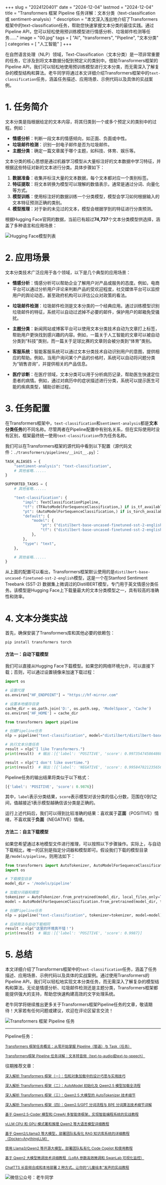 +++
slug = "2024120401"
date = "2024-12-04"
lastmod = "2024-12-04"
title = "Transformers 框架 Pipeline 任务详解：文本分类（text-classification 或 sentiment-analysis）"
description = "本文深入浅出地介绍了Transformers框架中的text-classification任务，帮助您快速掌握文本分类的最佳实践。通过Pipeline API，您可以轻松使用预训练模型进行情感分析、垃圾邮件检测等任务……"
image = "00.jpg"
tags = [ "AI", "transformers", "Pipeline", "文本分类" ]
categories = [ "人工智能" ]
+++

在自然语言处理（NLP）领域，Text-Classification（文本分类）是一项非常重要的任务，它涉及到将文本数据分配到预定义的类别中。借助Transformers框架的Pipeline API，我们可以轻松地使用预训练模型进行文本分类，而无需深入了解复杂的模型结构和算法。老牛同学将通过本文详细介绍Transformers框架中的`text-classification`任务，涵盖任务描述、应用场景、示例代码以及具体的实战案例。

# 1. 任务简介

文本分类是指根据给定的文本内容，将其归类到一个或多个预定义的类别中的过程。例如：

- **情感分析**：判断一段文本的情感倾向，如正面、负面或中性。
- **垃圾邮件检测**：识别一封电子邮件是否为垃圾邮件。
- **主题分类**：确定一篇文章属于哪个主题，如科技、体育、娱乐等。

文本分类的核心思想是通过机器学习模型从大量标注好的文本数据中学习特征，并根据这些特征对新的文本进行分类。具体步骤如下：

1. **数据准备**：收集并标注大量的文本数据，每个文本都对应一个类别标签。
2. **特征提取**：将文本转换为模型可以理解的数值表示，通常是通过分词、向量化等方式。
3. **模型训练**：使用标注好的数据训练一个分类模型，模型会学习如何根据输入的文本特征预测正确的类别。
4. **模型推理**：对于新的未见过的文本，模型会根据学到的特征进行分类预测。

根据Hugging Face官网的数据，当前已有超过**74,737**个文本分类模型供选择，涵盖了多种语言和应用场景：

![Hugging Face模型列表](11.jpg)

# 2. 应用场景

文本分类技术广泛应用于各个领域，以下是几个典型的应用场景：

- **情感分析**：情感分析可以帮助企业了解用户对产品或服务的态度。例如，电商平台可以通过分析用户评论来判断产品的受欢迎程度，社交媒体平台可以监控用户的舆论动态，甚至政府机构可以评估公众对政策的看法。
  
- **垃圾邮件检测**：垃圾邮件检测是文本分类的一个经典应用。通过训练模型识别垃圾邮件的特征，系统可以自动过滤掉不必要的邮件，保护用户的邮箱免受骚扰。
  
- **主题分类**：新闻网站或博客平台可以使用文本分类技术自动为文章打上标签，帮助用户更快找到感兴趣的内容。例如，一篇关于人工智能的文章可以被自动分类到“科技”类别，而一篇关于足球比赛的文章则会被分类到“体育”类别。
  
- **客服系统**：智能客服系统可以通过文本分类技术自动识别用户的意图，提供相应的帮助。例如，当用户询问某个产品的价格时，系统可以自动将问题分类为“销售咨询”，并提供相关的产品信息。
  
- **医疗诊断**：在医疗领域，文本分类可以用于分析病历记录，帮助医生快速定位患者的病情。例如，通过对病历中的症状描述进行分类，系统可以提示医生可能的疾病类型，辅助诊断过程。

# 3. 任务配置

在Transformers框架中，`text-classification`和`sentiment-analysis`都是**文本分类任务**的不同名称。尽管两者在Pipeline配置中有别名关系，但在实际使用时没有区别，框架最终统一使用`text-classification`作为任务名称。

我们可以在Transformers框架的源代码中看到以下配置（源代码文件：`./transformers/pipelines/__init__.py`）：

```python
TASK_ALIASES = {
    "sentiment-analysis": "text-classification",
    # 其他省略......
}

SUPPORTED_TASKS = {
    # 其他省略......

    "text-classification": {
        "impl": TextClassificationPipeline,
        "tf": (TFAutoModelForSequenceClassification,) if is_tf_available() else (),
        "pt": (AutoModelForSequenceClassification,) if is_torch_available() else (),
        "default": {
            "model": {
                "pt": ("distilbert-base-uncased-finetuned-sst-2-english", "714eb0f"),
                "tf": ("distilbert-base-uncased-finetuned-sst-2-english", "714eb0f"),
            },
        },
        "type": "text",
    },

    # 其他省略......
}
```

从上面的配置可以看出，Transformers框架默认使用的是`distilbert-base-uncased-finetuned-sst-2-english`模型，这是一个在Stanford Sentiment Treebank (SST-2) 数据集上微调过的DistilBERT模型，专门用于英文情感分类任务。该模型是Hugging Face上下载量最大的文本分类模型之一，具有较高的准确性和效率。

# 4. 文本分类实战

首先，确保安装了Transformers库和其他必要的依赖包：

```bash
pip install transformers torch
```

#### 方法一：自动下载模型

我们可以直接从Hugging Face下载模型。如果您的网络环境允许，可以直接下载；否则，可以通过设置镜像来加速下载过程：

```python
import os

# 设置代理
os.environ["HF_ENDPOINT"] = "https://hf-mirror.com"

# 设置本地缓存目录
cache_dir = os.path.join('D:', os.path.sep, 'ModelSpace', 'Cache')
os.environ['HF_HOME'] = cache_dir

from transformers import pipeline

# 创建Pipeline任务
nlp = pipeline("text-classification", model="distilbert/distilbert-base-uncased-finetuned-sst-2-english")

# 执行文本分类任务
result = nlp("I like Transformers.")
print(result)  # 输出：[{'label': 'POSITIVE', 'score': 0.9973547458648682}]

result = nlp("I don't like overtime.")
print(result)  # 输出：[{'label': 'NEGATIVE', 'score': 0.9958478212356567}]
```

Pipeline任务的输出结果将类似于以下格式：

```python
[{'label': 'POSITIVE', 'score': 0.9876}]
```

其中，`label`表示分类结果，`score`表示模型对该分类的信心分数，范围在0到1之间，值越接近1表示模型越确信该分类是正确的。

运行上述代码后，我们可以得到比较准确的结果：喜欢属于**正面**（POSITIVE）情绪，不喜欢属于**负面**（NEGATIVE）情绪。

#### 方法二：自主下载模型

如果您希望通过本地模型文件进行推理，可以按照以下步骤操作。实际上，与自动下载相比，唯一的区别是指定分词器和模型即可。假设我们下载的模型目录是`/models/pipeline`，则用法如下：

```python
from transformers import AutoTokenizer, AutoModelForSequenceClassification, pipeline
import os

# 下载模型目录
model_dir = '/models/pipeline'

# 加载分词器和模型
tokenizer = AutoTokenizer.from_pretrained(model_dir, local_files_only=True)
model = AutoModelForSequenceClassification.from_pretrained(model_dir, torch_dtype="auto", device_map="auto", local_files_only=True, num_labels=2)

# 创建Pipeline任务
nlp = pipeline("text-classification", tokenizer=tokenizer, model=model)

# 后续用法与自动下载相同
result = nlp("这里的环境真不错！")
print(result)  # 输出：[{'label': 'POSITIVE', 'score': 0.9987}]
```

# 5. 总结

本文详细介绍了Transformers框架中的`text-classification`任务，涵盖了任务描述、应用场景、示例代码以及具体的实战案例。通过使用Transformers的Pipeline API，我们可以轻松地实现文本分类任务，而无需深入了解复杂的模型结构和算法。无论是情感分析、垃圾邮件检测还是主题分类，Transformers框架都能提供强大的支持，帮助您快速构建高效的文字处理系统。

老牛同学将继续推出更多关于Transformers框架Pipeline任务的文章，敬请期待！大家若有任何问题或建议，欢迎在评论区留言交流！

![Transformers 框架 Pipeline 任务](91.jpg)

---

Pipeline任务：

<small>[Transformers 框架任务概览：从零开始掌握 Pipeline（管道）与 Task（任务）](https://mp.weixin.qq.com/s/FR4384AZV2FE2xtweSh9bA)</small>

<small>[Transformers框架 Pipeline 任务详解：文本转音频（text-to-audio或text-to-speech）](https://mp.weixin.qq.com/s/uN2BFIOxDFEh4T-W7tsPbg)</small>

往期推荐文章：

<small>[深入解析 Transformers 框架（一）：包和对象加载中的设计巧思与实用技巧](https://mp.weixin.qq.com/s/lAAIfl0YJRNrppp5-Vuusw)</small>

<small>[深入解析 Transformers 框架（二）：AutoModel 初始化及 Qwen2.5 模型加载全流程](https://mp.weixin.qq.com/s/WIbbrkf1HjVC1CtBNcU8Ow)</small>

<small>[深入解析 Transformers 框架（三）：Qwen2.5 大模型的 AutoTokenizer 技术细节](https://mp.weixin.qq.com/s/Shg30uUFByM0tKTi0rETfg)</small>

<small>[深入解析 Transformers 框架（四）：Qwen2.5/GPT 分词流程与 BPE 分词算法技术细节详解](https://mp.weixin.qq.com/s/GnoHXsIYKYFU1Xo4u5sE1w)</small>

<small>[基于 Qwen2.5-Coder 模型和 CrewAI 多智能体框架，实现智能编程系统的实战教程](https://mp.weixin.qq.com/s/8f3xna9TRmxMDaY_cQhy8Q)</small>

<small>[vLLM CPU 和 GPU 模式署和推理 Qwen2 等大语言模型详细教程](https://mp.weixin.qq.com/s/KM-Z6FtVfaySewRTmvEc6w)</small>

<small>[基于 Qwen2/Lllama3 等大模型，部署团队私有化 RAG 知识库系统的详细教程（Docker+AnythingLLM）](https://mp.weixin.qq.com/s/PpY3k3kReKfQdeOJyrB6aw)</small>

<small>[使用 Llama3/Qwen2 等开源大模型，部署团队私有化 Code Copilot 和使用教程](https://mp.weixin.qq.com/s/vt1EXVWtwm6ltZVYtB4-Tg)</small>

<small>[基于 Qwen2 大模型微调技术详细教程（LoRA 参数高效微调和 SwanLab 可视化监控）](https://mp.weixin.qq.com/s/eq6K8_s9uX459OeUcRPEug)</small>

<small>[ChatTTS 长音频合成和本地部署 2 种方式，让你的“儿童绘本”发声的实战教程](https://mp.weixin.qq.com/s/9ldLuh3YLvx8oWvwnrSGUA)</small>

![微信公众号：老牛同学](https://ntopic.cn/WX-21.png)
